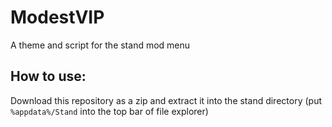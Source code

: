 # ModestVIP
A theme and script for the stand mod menu

## How to use:
Download this repository as a zip and extract it into the stand directory (put `%appdata%/Stand` into the top bar of file explorer)
